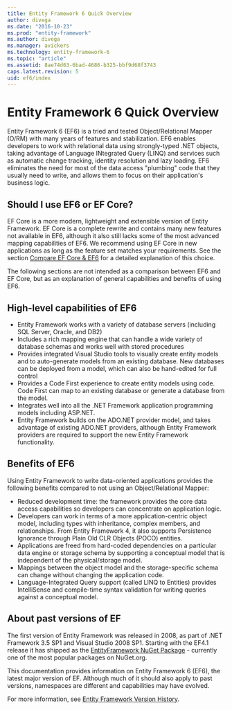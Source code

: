 ```yaml
---
title: Entity Framework 6 Quick Overview
author: divega
ms.date: "2016-10-23"
ms.prod: "entity-framework"
ms.author: divega
ms.manager: avickers
ms.technology: entity-framework-6
ms.topic: "article"
ms.assetid: 8ae74d63-6bad-4686-b325-bbf9d68f3743
caps.latest.revision: 5
uid: ef6/index
---
```

# Entity Framework 6 Quick Overview

Entity Framework 6 (EF6) is a tried and tested Object/Relational Mapper (O/RM) with many years of features and stabilization. EF6 enables developers to work with relational data using strongly-typed .NET objects, taking advantage of Language INtegrated Query (LINQ) and services such as automatic change tracking, identity resolution and lazy loading. EF6 eliminates the need for most of the data access "plumbing" code that they usually need to write, and allows them to focus on their application's business logic.

## Should I use EF6 or EF Core?

EF Core is a more modern, lightweight and extensible version of Entity Framework. EF Core is a complete rewrite and contains many new features not available in EF6, although it also still lacks some of the most advanced mapping capabilities of EF6. We recommend using EF Core in new applications as long as the feature set matches your requirements. See the section [Compare EF Core & EF6](xref:efcore-and-ef6/index) for a detailed explanation of this choice.

The following sections are not intended as a comparison between EF6 and EF Core, but as an explanation of general capabilities and benefits of using EF6.

## High-level capabilities of EF6   

- Entity Framework works with a variety of database servers (including SQL Server, Oracle, and DB2)  
- Includes a rich mapping engine that can handle a wide variety of database schemas and works well with stored procedures  
- Provides integrated Visual Studio tools to visually create entity models and to auto-generate models from an existing database. New databases can be deployed from a model, which can also be hand-edited for full control  
- Provides a Code First experience to create entity models using code. Code First can map to an existing database or generate a database from the model.  
- Integrates well into all the .NET Framework application programming models including ASP.NET.
- Entity Framework builds on the ADO.NET provider model, and takes advantage of existing ADO.NET providers, although Entity Framework providers are required to support the new Entity Framework functionality.

## Benefits of EF6

Using Entity Framework to write data-oriented applications provides the following benefits compared to not using an Object/Relational Mapper:  

- Reduced development time: the framework provides the core data access capabilities so developers can concentrate on application logic.  
- Developers can work in terms of a more application-centric object model, including types with inheritance, complex members, and relationships. From Entity Framework 4, it also supports Persistence Ignorance through Plain Old CLR Objects (POCO) entities.  
- Applications are freed from hard-coded dependencies on a particular data engine or storage schema by supporting a conceptual model that is independent of the physical/storage model.  
- Mappings between the object model and the storage-specific schema can change without changing the application code.  
- Language-Integrated Query support (called LINQ to Entities) provides IntelliSense and compile-time syntax validation for writing queries against a conceptual model.

## About past versions of EF

The first version of Entity Framework was released in 2008, as part of .NET Framework 3.5 SP1 and Visual Studio 2008 SP1. Starting with the EF4.1 release it has shipped as the [EntityFramework NuGet Package](https://www.nuget.org/packages/EntityFramework/) - currently one of the most popular packages on NuGet.org.

This documentation provides information on Entity Framework 6 (EF6), the latest major version of EF. Although much of it should also apply to past versions, namespaces are different and capabilities may have evolved.

For more information, see [Entity Framework Version History](~/ef6/versions/entity-framework-version-history.md).
